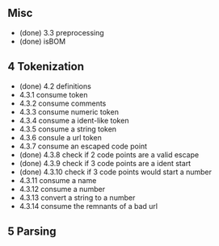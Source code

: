 ## Misc
- (done) 3.3  preprocessing
- (done) isBOM

## 4 Tokenization
- (done) 4.2 definitions
- 4.3.1 consume token
- 4.3.2 consume comments
- 4.3.3 consume numeric token
- 4.3.4 consume a ident-like token
- 4.3.5 consume a string token
- 4.3.6 consule a url token
- 4.3.7 consume an escaped code point
- (done) 4.3.8 check if 2 code points are a valid escape
- (done) 4.3.9 check if 3 code points are a ident start
- (done) 4.3.10 check if 3 code points would start a number
- 4.3.11 consume a name
- 4.3.12 consume a number
- 4.3.13 convert a string to a number
- 4.3.14 consume the remnants of a bad url

## 5 Parsing

